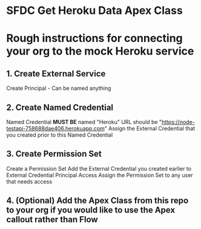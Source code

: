 # SFDC Get Heroku Data Apex Class

# Rough instructions for connecting your org to the mock Heroku service

## 1. Create External Service
  Create Principal - Can be named anything

## 2. Create Named Credential
  Named Credential **MUST BE** named "Heroku"
  URL should be "https://node-testapi-758688dae406.herokuapp.com"
  Assign the External Credential that you created prior to this Named Credential

## 3. Create Permission Set
  Create a Permission Set
  Add the External Credential you created earlier to External Credential Principal Access
  Assign the Permission Set to any user that needs access

## 4. (Optional) Add the Apex Class from this repo to your org if you would like to use the Apex callout rather than Flow
